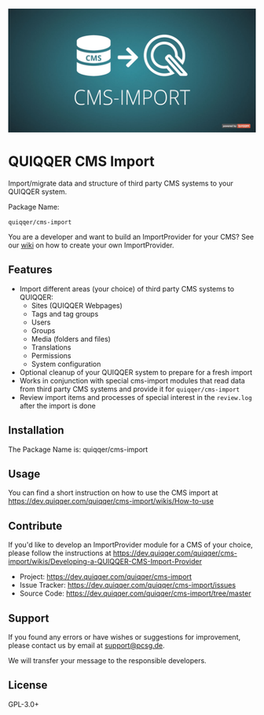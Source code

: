![QUIQQER CMS Import](bin/images/Readme.jpg)

QUIQQER CMS Import
========

Import/migrate data and structure of third party CMS systems to your QUIQQER system.

Package Name:

    quiqqer/cms-import

You are a developer and want to build an ImportProvider for your CMS? See our [wiki](https://dev.quiqqer.com/quiqqer/cms-import/wikis/Developing-a-QUIQQER-CMS-Import-Provider)
on how to create your own ImportProvider.

Features
--------
* Import different areas (your choice) of third party CMS systems to QUIQQER:
  * Sites (QUIQQER Webpages)
  * Tags and tag groups
  * Users
  * Groups
  * Media (folders and files)
  * Translations
  * Permissions
  * System configuration
* Optional cleanup of your QUIQQER system to prepare for a fresh import
* Works in conjunction with special cms-import modules that read data from third party CMS systems 
and provide it for `quiqqer/cms-import`
* Review import items and processes of special interest in the `review.log` after the import is done


Installation
------------
The Package Name is: quiqqer/cms-import

Usage
----------
You can find a short instruction on how to use the CMS import at https://dev.quiqqer.com/quiqqer/cms-import/wikis/How-to-use

Contribute
----------

If you'd like to develop an ImportProvider module for a CMS of your choice, please follow the instructions at https://dev.quiqqer.com/quiqqer/cms-import/wikis/Developing-a-QUIQQER-CMS-Import-Provider

- Project: https://dev.quiqqer.com/quiqqer/cms-import
- Issue Tracker: https://dev.quiqqer.com/quiqqer/cms-import/issues
- Source Code: https://dev.quiqqer.com/quiqqer/cms-import/tree/master

Support
-------
If you found any errors or have wishes or suggestions for improvement,
please contact us by email at support@pcsg.de.

We will transfer your message to the responsible developers.

License
-------
GPL-3.0+
